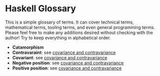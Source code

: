 # Haskell Glossary

<!DOCTYPE html>
<p>This is a simple glossary of terms. It can cover technical terms, mathematical
terms, tooling terms, and even general programming terms. Please feel free to
make any additions desired without checking with the author! Try to keep
everything in alphabetical order.</p><ul><li><b>Catamorphism</b></li><li><b>Contravaraint</b>: see <a href="covariance-contravariance">covariance and contravariance</a></li><li><b>Covariant</b>: see <a href="covariance-contravariance">covariance and contravariance</a></li><li><b>Negative position</b>: see <a href="covariance-contravariance">covariance and contravariance</a></li><li><b>Positive position</b>: see <a href="covariance-contravariance">covariance and contravariance</a></li></ul>